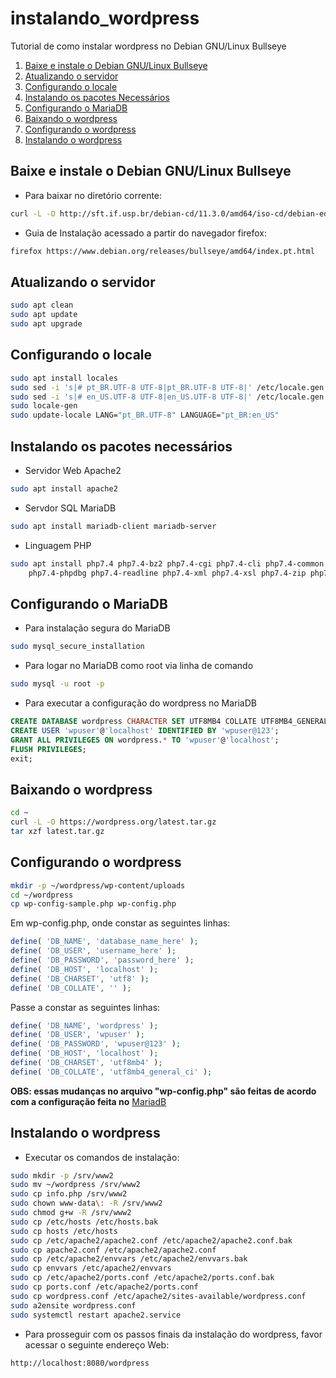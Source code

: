 # instalando_wordpress
Tutorial de como instalar wordpress no Debian GNU/Linux Bullseye

1. [Baixe e instale o Debian GNU/Linux Bullseye](#baixe-e-instale-o-debian-gnulinux-bullseye)
2. [Atualizando o servidor](#atualizando-o-servidor)
3. [Configurando o locale](#configurando-o-locale)
4. [Instalando os pacotes Necessários](#instalando-os-pacotes-necessários)
5. [Configurando o MariaDB](#configurando-o-mariadb)
6. [Baixando o wordpress](#baixando-o-wordpress)
7. [Configurando o wordpress](#configurando-o-wordpress)
8. [Instalando o wordpress](#instalando-o-wordpress)

## Baixe e instale o Debian GNU/Linux Bullseye

- Para baixar no diretório corrente:

```sh
curl -L -O http://sft.if.usp.br/debian-cd/11.3.0/amd64/iso-cd/debian-edu-11.3.0-amd64-netinst.iso
```

- Guia de Instalação acessado a partir do navegador firefox:

```sh
firefox https://www.debian.org/releases/bullseye/amd64/index.pt.html
```

## Atualizando o servidor

```sh
sudo apt clean
sudo apt update
sudo apt upgrade
```

## Configurando o locale

```sh
sudo apt install locales
sudo sed -i 's|# pt_BR.UTF-8 UTF-8|pt_BR.UTF-8 UTF-8|' /etc/locale.gen
sudo sed -i 's|# en_US.UTF-8 UTF-8|en_US.UTF-8 UTF-8|' /etc/locale.gen
sudo locale-gen
sudo update-locale LANG="pt_BR.UTF-8" LANGUAGE="pt_BR:en_US"
```
## Instalando os pacotes necessários

- Servidor Web Apache2

```sh
sudo apt install apache2
```

- Servdor SQL MariaDB

```sh
sudo apt install mariadb-client mariadb-server
```

- Linguagem PHP

```sh
sudo apt install php7.4 php7.4-bz2 php7.4-cgi php7.4-cli php7.4-common php7.4-dev php7.4-json php7.4-mbstring php7.4-mysql php7.4-opcache \
    php7.4-phpdbg php7.4-readline php7.4-xml php7.4-xsl php7.4-zip php7.4-fpm libapache2-mod-php7
```

## Configurando o MariaDB

- Para instalação segura do MariaDB

```sh
sudo mysql_secure_installation
```

- Para logar no MariaDB como root via linha de comando

```sh
sudo mysql -u root -p
```

- Para executar a configuração do wordpress no MariaDB

```sql
CREATE DATABASE wordpress CHARACTER SET UTF8MB4 COLLATE UTF8MB4_GENERAL_CI;
CREATE USER 'wpuser'@'localhost' IDENTIFIED BY 'wpuser@123';
GRANT ALL PRIVILEGES ON wordpress.* TO 'wpuser'@'localhost';
FLUSH PRIVILEGES;
exit;
```

## Baixando o wordpress

```sh
cd ~
curl -L -O https://wordpress.org/latest.tar.gz
tar xzf latest.tar.gz
```

## Configurando o wordpress

```sh
mkdir -p ~/wordpress/wp-content/uploads
cd ~/wordpress
cp wp-config-sample.php wp-config.php
```

Em wp-config.php, onde constar as seguintes linhas:

```php
define( 'DB_NAME', 'database_name_here' );
define( 'DB_USER', 'username_here' );
define( 'DB_PASSWORD', 'password_here' );
define( 'DB_HOST', 'localhost' );
define( 'DB_CHARSET', 'utf8' );
define( 'DB_COLLATE', '' );
```

Passe a constar as seguintes linhas:

```php
define( 'DB_NAME', 'wordpress' );
define( 'DB_USER', 'wpuser' );
define( 'DB_PASSWORD', 'wpuser@123' );
define( 'DB_HOST', 'localhost' );
define( 'DB_CHARSET', 'utf8mb4' );
define( 'DB_COLLATE', 'utf8mb4_general_ci' );
```

**OBS: essas mudanças no arquivo "wp-config.php" são feitas de acordo com a configuração feita no** [MariadB](#configurando-o-mariadb)

## Instalando o wordpress

- Executar os comandos de instalação:

```sh
sudo mkdir -p /srv/www2
sudo mv ~/wordpress /srv/www2
sudo cp info.php /srv/www2
sudo chown www-data\: -R /srv/www2
sudo chmod g+w -R /srv/www2
sudo cp /etc/hosts /etc/hosts.bak
sudo cp hosts /etc/hosts
sudo cp /etc/apache2/apache2.conf /etc/apache2/apache2.conf.bak
sudo cp apache2.conf /etc/apache2/apache2.conf
sudo cp /etc/apache2/envvars /etc/apache2/envvars.bak
sudo cp envvars /etc/apache2/envvars
sudo cp /etc/apache2/ports.conf /etc/apache2/ports.conf.bak
sudo cp ports.conf /etc/apache2/ports.conf
sudo cp wordpress.conf /etc/apache2/sites-available/wordpress.conf
sudo a2ensite wordpress.conf
sudo systemctl restart apache2.service
```

- Para prosseguir com os passos finais da instalação do wordpress, favor acessar o seguinte endereço Web:

``http://localhost:8080/wordpress``

